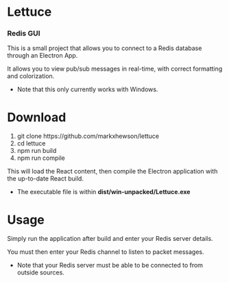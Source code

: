 <h1>Lettuce</h1>
<h3>Redis GUI</h3>

This is a small project that allows you to connect to a Redis database through an Electron App.

It allows you to view pub/sub messages in real-time, with correct formatting and colorization.

<ul>
  <li>Note that this only currently works with Windows.</li>
</ul>

<h1>Download</h1>
<ul style="list-style-type: number">
  <li>git clone https://github.com/markxhewson/lettuce</li>
  <li>cd lettuce</li>
  <li>npm run build</li>
  <li>npm run compile</li>
</ul>

This will load the React content, then compile the Electron application with the up-to-date React build.

<ul>
  <li>The executable file is within <strong>dist/win-unpacked/Lettuce.exe</strong></li>
</ul>

<h1>Usage</h1>
Simply run the application after build and enter your Redis server details.

You must then enter your Redis channel to listen to packet messages.

<ul>
  <li>Note that your Redis server must be able to be connected to from outside sources.</li>
</ul>

